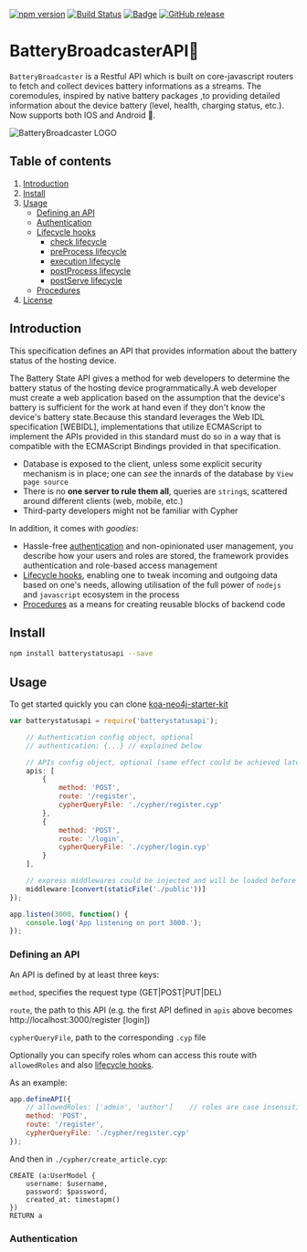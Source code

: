 

[![npm version](https://badge.fury.io/js/koa-neo4j.svg)](https://www.npmjs.com/package/koa-neo4j)
[![Build Status](https://img.shields.io/badge/build-passed-green)]()
[![Badge](https://img.shields.io/badge/link-996.icu-%23FF4D5B.svg)](https://996.icu/#/en_US)
 [![GitHub release](https://img.shields.io/github/release/Naereen/StrapDown.js.svg)](https://GitHub.com/Naereen/StrapDown.js/releases/)

# BatteryBroadcasterAPI🚀

`BatteryBroadcaster` is a Restful API which is built on core-javascript routers to fetch and
collect devices battery informations as a streams. The coremodules, inspired by native battery packages ,to providing detailed information about the device battery (level, health, charging status, etc.). Now supports both IOS and Android 📱.



![BatteryBroadcaster LOGO](https://i.ibb.co/Q6WxYvd/Purple-Modern-Technology-Gaming-Logo.png "battery-broadcaster")

## Table of contents

1. [Introduction](#introduction)
2. [Install](#install)
3. [Usage](#usage)
    - [Defining an API](#defining-an-api)
    - [Authentication](#authentication)
    - [Lifecycle hooks](#lifecycle-hooks)
        - [check lifecycle](#check-lifecycle)
        - [preProcess lifecycle](#preprocess-lifecycle)
        - [execution lifecycle](#execution-lifecycle)
        - [postProcess lifecycle](#postprocess-lifecycle)
        - [postServe lifecycle](#postserve-lifecycle)
    - [Procedures](#procedures)
4. [License](#license)

## Introduction

This specification defines an API that provides information about the battery status of the hosting device.

The Battery State API gives a method for web developers to determine the battery status of the hosting device programmatically.A web developer must create a web application based on the assumption that the device's battery is sufficient for the work at hand even if they don't know the device's battery state.Because this standard leverages the Web IDL specification [WEBIDL], implementations that utilize ECMAScript to implement the APIs provided in this standard must do so in a way that is compatible with the ECMAScript Bindings provided in that specification.

- Database is exposed to the client, unless some explicit security mechanism is in place; one can *see* the
innards of the database by `View page source`
- There is no **one server to rule them all**, queries are `string`s, scattered around different
clients (web, mobile, etc.)
- Third-party developers might not be familiar with Cypher


 
In addition, it comes with *goodies*:

- Hassle-free [authentication](#authentication) and non-opinionated user management, you describe  how your
users and roles are stored, the framework provides authentication and role-based access management
- [Lifecycle hooks](#lifecycle-hooks), enabling one to tweak incoming and outgoing data based on one's needs, allowing
utilisation of the full power of `nodejs` and `javascript` ecosystem in the process
- [Procedures](#procedures) as a means for creating reusable blocks of backend code 

## Install

```bash
npm install batterystatusapi --save
```

## Usage

To get started quickly you can clone [koa-neo4j-starter-kit](https://github.com/yrong/koa-neo4j-starter-kit)

```javascript
var batterystatusapi = require('batterystatusapi');

    // Authentication config object, optional
    // authentication: {...} // explained below

    // APIs config object, optional (same effect could be achieved later by app.defineAPI)
    apis: [
        {
            method: 'POST',
            route: '/register',
            cypherQueryFile: './cypher/register.cyp'
        },
        {
            method: 'POST',
            route: '/login',
            cypherQueryFile: './cypher/login.cyp'
        }
    ],

    // express middlewares could be injected and will be loaded before api invoked,e.g:a koa static file serving middleware as following
    middleware:[convert(staticFile('./public'))]
});

app.listen(3000, function() {
    console.log('App listening on port 3000.');
});
```

### Defining an API

An API is defined by at least three keys:

`method`, specifies the request type (GET|POST|PUT|DEL)

`route`, the path to this API (e.g. the first API defined in `apis` above becomes http://localhost:3000/register [login])

`cypherQueryFile`, path to the corresponding `.cyp` file

Optionally you can specify roles whom can access this route with `allowedRoles` and
also [lifecycle hooks](#lifecycle-hooks).

As an example:

```javascript
app.defineAPI({
    // allowedRoles: ['admin', 'author']    // roles are case insensitive
    method: 'POST',
    route: '/register',
    cypherQueryFile: './cypher/register.cyp'
});
```

And then in `./cypher/create_article.cyp`:

```cypher
CREATE (a:UserModel {
    username: $username,
    password: $password,
    created_at: timestapm()
})
RETURN a
```




### Authentication
